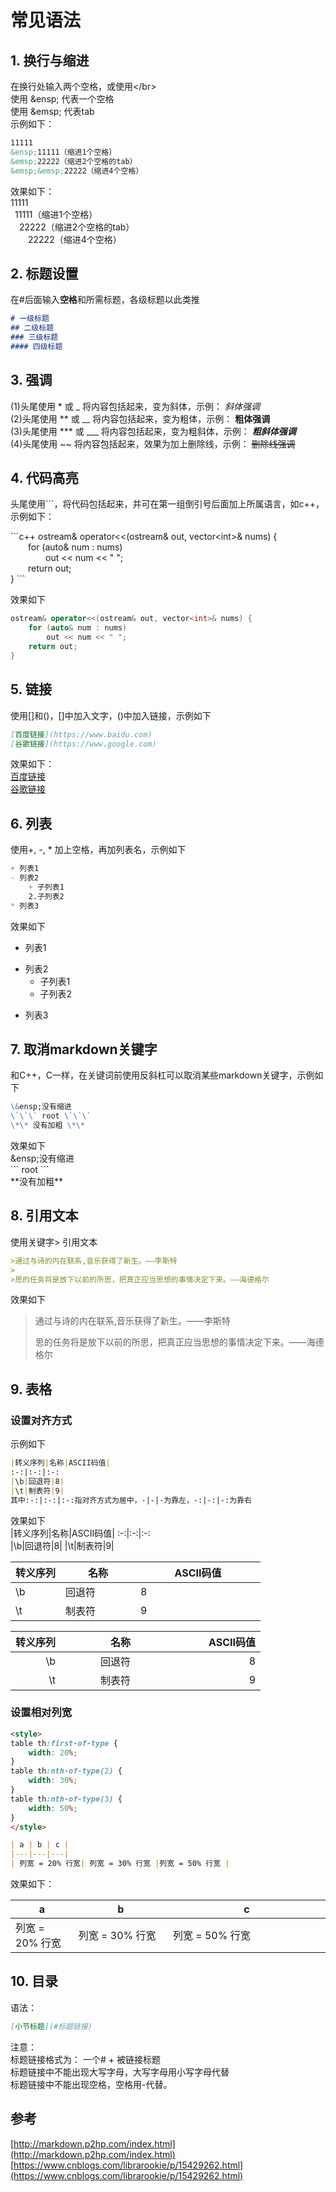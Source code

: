 # 常见语法

## 1. 换行与缩进  

在换行处输入两个空格，或使用\</br>  
使用 \&ensp; 代表一个空格  
使用 \&emsp; 代表tab  
示例如下：

```md
11111
&ensp;11111（缩进1个空格）
&emsp;22222（缩进2个空格的tab）
&emsp;&emsp;22222（缩进4个空格）
```

效果如下：  
11111  
&ensp;11111（缩进1个空格）  
&emsp;22222（缩进2个空格的tab）  
&emsp;&emsp;22222（缩进4个空格）  

## 2. 标题设置  

在#后面输入**空格**和所需标题，各级标题以此类推  

```md
# 一级标题  
## 二级标题  
### 三级标题  
#### 四级标题  
```

## 3. 强调  

(1)头尾使用 \* 或 \_ 将内容包括起来，变为斜体，示例： *斜体强调*  
(2)头尾使用 \*\* 或 \_\_ 将内容包括起来，变为粗体，示例： **粗体强调**  
(3)头尾使用 \*\*\* 或 \_\_\_ 将内容包括起来，变为粗斜体，示例： ***粗斜体强调***  
(4)头尾使用 \~\~ 将内容包括起来，效果为加上删除线，示例： ~~删除线强调~~  

## 4. 代码高亮  

头尾使用```，将代码包括起来，并可在第一组倒引号后面加上所属语言，如c++，示例如下：  

\`\`\`c++
ostream& operator<<(ostream& out, vector\<int\>& nums) {  
&emsp;&emsp;for (auto& num : nums)  
&emsp;&emsp;&emsp;&emsp;out << num << " ";  
&emsp;&emsp;return out;  
}
\`\`\`

效果如下  

```c++
ostream& operator<<(ostream& out, vector<int>& nums) {
    for (auto& num : nums)
        out << num << " ";
    return out;
}
```

## 5. 链接  

使用[]和()，[]中加入文字，()中加入链接，示例如下  

```md
[百度链接](https://www.baidu.com)  
[谷歌链接](https://www.google.com)  
```

效果如下：  
[百度链接](https://www.baidu.com)  
[谷歌链接](https://www.google.com)  

## 6. 列表  

使用+, -, * 加上空格，再加列表名，示例如下  

```md
+ 列表1  
- 列表2  
    + 子列表1  
    2.子列表2  
* 列表3
```

效果如下  
+ 列表1  
- 列表2  
    + 子列表1  
    - 子列表2  
* 列表3

## 7. 取消markdown关键字  

和C++，C一样，在关键词前使用反斜杠可以取消某些markdown关键字，示例如下  

```md
\&ensp;没有缩进  
\`\`\` root \`\`\`
\*\* 没有加粗 \*\*
```

效果如下  
\&ensp;没有缩进  
\`\`\` root \`\`\`  
\*\*没有加粗\*\*  

## 8. 引用文本  

使用关键字> 引用文本  

```md
>通过与诗的内在联系,音乐获得了新生。——李斯特
>
>思的任务将是放下以前的所思，把真正应当思想的事情决定下来。——海德格尔
```

效果如下  
>通过与诗的内在联系,音乐获得了新生。——李斯特  
>
>思的任务将是放下以前的所思，把真正应当思想的事情决定下来。——海德格尔  

## 9. 表格  

### 设置对齐方式  

示例如下  

```md
|转义序列|名称|ASCII码值|
:-:|:-:|:-:
|\b|回退符|8|
|\t|制表符|9|
其中:-:|:-:|:-:指对齐方式为居中，-|-|-为靠左，-:|-:|-:为靠右
```

效果如下  
|转义序列|名称|ASCII码值|
:-:|:-:|:-:  
|\b|回退符|8|
|\t|制表符|9|  

|转义序列|名称|ASCII码值|
-|-|-
|\b|回退符|8|
|\t|制表符|9|

|转义序列|名称|ASCII码值|
-:|-:|-:
|\b|回退符|8|
|\t|制表符|9|  

### 设置相对列宽  

```md
<style>
table th:first-of-type {
    width: 20%;
}
table th:nth-of-type(2) {
    width: 30%;
}
table th:nth-of-type(3) {
    width: 50%;
}
</style>

| a | b | c |
|---|---|---|
| 列宽 = 20% 行宽| 列宽 = 30% 行宽 |列宽 = 50% 行宽 |
```

效果如下：  

<style>
table th:first-of-type {
    width: 20%;
}
table th:nth-of-type(2) {
    width: 30%;
}
table th:nth-of-type(3) {
    width: 50%;
}
</style>

| a | b | c |
|---|---|---|
| 列宽 = 20% 行宽| 列宽 = 30% 行宽 |列宽 = 50% 行宽 |

## 10. 目录  

语法：

```md
[小节标题](#标题链接) 
```

注意：  
标题链接格式为： 一个# + 被链接标题  
标题链接中不能出现大写字母，大写字母用小写字母代替  
标题链接中不能出现空格，空格用-代替。  

## 参考  

[http://markdown.p2hp.com/index.html](http://markdown.p2hp.com/index.html)  
[https://www.cnblogs.com/librarookie/p/15429262.html](https://www.cnblogs.com/librarookie/p/15429262.html)  
